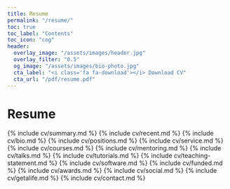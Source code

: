 ```yaml
---
title: Resume
permalink: "/resume/"
toc: true
toc_label: "Contents"
toc_icon: "cog"
header:
  overlay_image: "/assets/images/header.jpg"
  overlay_filter: "0.5"
  og_image: "/assets/images/bio-photo.jpg"
  cta_label: "<i class='fa fa-download'></i> Download CV"
  cta_url: "/pdf/resume.pdf"
---
```


# Resume

{% include cv/summary.md %}
{% include cv/recent.md %}
{% include cv/bio.md %}
{% include cv/positions.md %}
{% include cv/service.md %}
{% include cv/courses.md %}
{% include cv/mentoring.md %}
{% include cv/talks.md %}
{% include cv/tutorials.md %}
{% include cv/teaching-statement.md %}
{% include cv/software.md %}
{% include cv/funded.md %}
{% include cv/awards.md %}
{% include cv/social.md %}
{% include cv/getalife.md %}
{% include cv/contact.md %}
